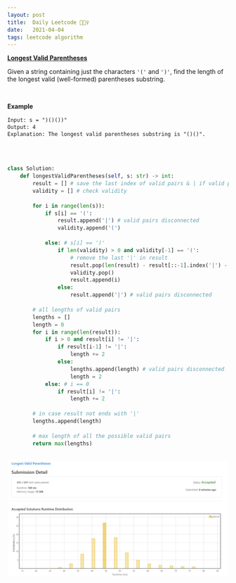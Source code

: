 ```yaml
---
layout: post
title:  Daily Leetcode 🙋🏻‍♀️
date:   2021-04-04
tags: leetcode algorithm 
---
```


<b><a href='https://leetcode.com/explore/challenge/card/april-leetcoding-challenge-2021/593/week-1-april-1st-april-7th/3695/' target='_blank'> Longest Valid Parentheses </a></b>

Given a string containing just the characters ```'('``` and ```')'```, find the length of the longest valid (well-formed) parentheses substring.

<br>

<b>Example</b>
<br>
```
Input: s = ")()())"
Output: 4
Explanation: The longest valid parentheses substring is "()()".
```

<br>
<br>


```python
class Solution:
    def longestValidParentheses(self, s: str) -> int:
        result = [] # save the last index of valid pairs & | if valid pairs get disconnected 
        validity = [] # check validity 
        
        for i in range(len(s)):
            if s[i] == '(':
                result.append('|') # valid pairs disconnected 
                validity.append('(')
                
            else: # s[i] == ')'
                if len(validity) > 0 and validity[-1] == '(':
                    # remove the last '|' in result
                    result.pop(len(result) - result[::-1].index('|') - 1)
                    validity.pop()
                    result.append(i)
                else:
                    result.append('|') # valid pairs disconnected 
        
        # all lengths of valid pairs 
        lengths = []
        length = 0
        for i in range(len(result)):
            if i > 0 and result[i] != '|':
                if result[i-1] != '|':
                    length += 2 
                else:
                    lengths.append(length) # valid pairs disconnected 
                    length = 2 
            else: # i == 0
                if result[i] != '|':
                    length += 2 
        
        # in case result not ends with '|'
        lengths.append(length)

        # max length of all the possible valid pairs 
        return max(lengths)

```

<br>
<img src="https://github.com/yeounyi/yeounyi.github.io/blob/main/assets/img/0404.JPG?raw=true">
<br>

